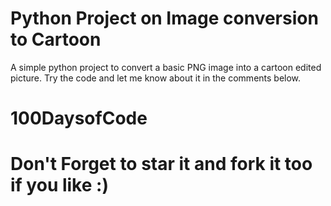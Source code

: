 # Python Project on Image conversion to Cartoon 
 A simple python project to convert a basic PNG image into a cartoon edited picture. Try the code and let me know about it in the comments below.
 # 100DaysofCode 
# Don't Forget to star it and fork it too if you like :)